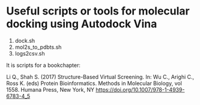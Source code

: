 # Useful scripts or tools for molecular docking using Autodock Vina 

1. dock.sh
2. mol2s_to_pdbts.sh
3. logs2csv.sh

It is scripts for a bookchapter: 

Li Q., Shah S. (2017) Structure-Based Virtual Screening. In: Wu C., Arighi C., Ross K. (eds) Protein Bioinformatics. Methods in Molecular Biology, vol 1558. Humana Press, New York, NY https://doi.org/10.1007/978-1-4939-6783-4_5


